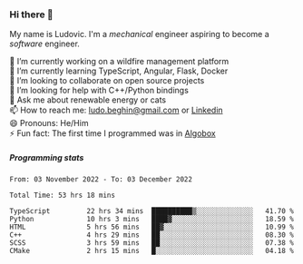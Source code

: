 ### Hi there 👋

My name is Ludovic. I'm a *mechanical* engineer aspiring to become a *software* engineer.

 🔭 I’m currently working on a wildfire management platform<br/>
 🌱 I’m currently learning TypeScript, Angular, Flask, Docker<br/>
 👯 I’m looking to collaborate on open source projects<br/>
 🤔 I’m looking for help with C++/Python bindings<br/>
 💬 Ask me about renewable energy or cats<br/>
 📫 How to reach me: ludo.beghin@gmail.com or [Linkedin](https://www.linkedin.com/in/ludovic-beghin/)<br/>
 😄 Pronouns: He/Him<br/>
 ⚡ Fun fact: The first time I programmed was in [Algobox](https://fr.wikipedia.org/wiki/Algobox)<br/>

##### Programming stats
<!--START_SECTION:waka-->

```text
From: 03 November 2022 - To: 03 December 2022

Total Time: 53 hrs 18 mins

TypeScript         22 hrs 34 mins  ██████████▒░░░░░░░░░░░░░░   41.70 %
Python             10 hrs 3 mins   ████▓░░░░░░░░░░░░░░░░░░░░   18.59 %
HTML               5 hrs 56 mins   ██▓░░░░░░░░░░░░░░░░░░░░░░   10.99 %
C++                4 hrs 29 mins   ██░░░░░░░░░░░░░░░░░░░░░░░   08.30 %
SCSS               3 hrs 59 mins   ██░░░░░░░░░░░░░░░░░░░░░░░   07.38 %
CMake              2 hrs 15 mins   █░░░░░░░░░░░░░░░░░░░░░░░░   04.18 %
```

<!--END_SECTION:waka-->
